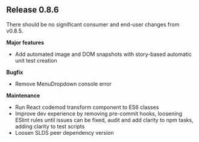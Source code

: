 ## Release 0.8.6

There should be no significant consumer and end-user changes from v0.8.5.

**Major features**

* Add automated image and DOM snapshots with story-based automatic unit test creation

**Bugfix**

* Remove MenuDropdown console error

**Maintenance**

* Run React codemod transform component to ES6 classes
* Improve dev experience by removing pre-commit hooks, loosening ESlint rules until issues can be fixed, audit and add clarity to npm tasks, adding clarity to test scripts
* Loosen SLDS peer dependency version
